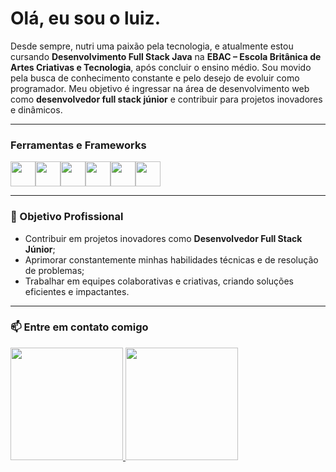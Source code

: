 # Olá, eu sou o luiz.
Desde sempre, nutri uma paixão pela tecnologia, e atualmente estou cursando **Desenvolvimento Full Stack Java** na **EBAC – Escola Britânica de Artes Criativas e Tecnologia**, após concluir o ensino médio.
Sou movido pela busca de conhecimento constante e pelo desejo de evoluir como programador. Meu objetivo é ingressar na área de desenvolvimento web como **desenvolvedor full stack júnior** e contribuir para projetos inovadores e dinâmicos.

---

### **Ferramentas e Frameworks**
<img src="https://cdn.jsdelivr.net/gh/devicons/devicon/icons/html5/html5-original.svg" width="40" height="40" /><img src="https://cdn.jsdelivr.net/gh/devicons/devicon/icons/css3/css3-original.svg"  width="40" height="40" /><img src="https://cdn.jsdelivr.net/gh/devicons/devicon/icons/javascript/javascript-original.svg" width="40" height="40" /><img src="https://cdn.jsdelivr.net/gh/devicons/devicon/icons/git/git-original.svg" width="40" height="40" /><img src="https://cdn.jsdelivr.net/gh/devicons/devicon/icons/github/github-original.svg" width="40" height="40" /><img src="https://cdn.jsdelivr.net/gh/devicons/devicon/icons/vscode/vscode-original.svg" width="40" height="40" />

---

### 🎯 Objetivo Profissional
- Contribuir em projetos inovadores como **Desenvolvedor Full Stack Júnior**;
- Aprimorar constantemente minhas habilidades técnicas e de resolução de problemas;
- Trabalhar em equipes colaborativas e criativas, criando soluções eficientes e impactantes.
  
---

### 📫 Entre em contato comigo
<div>
<a href="https://github.com/LuizHenriqueAlvesC">
<img height="180em" src="https://github-readme-stats-git-masterrstaa-rickstaa.vercel.app/api/top-langs/?username=LuizHenriqueAlvesC&layout=compact&langs_count=7&theme=dracula"/>
<img height="180em" src="https://github-readme-stats-git-masterrstaa-rickstaa.vercel.app/api?username=LuizHenriqueAlvesC&show_icons=true&theme=dracula&include_all_commits=true&count_private=true"/>
</div>
